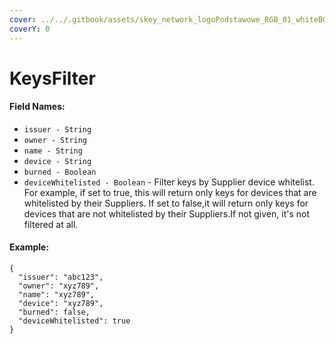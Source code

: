 ```yaml
---
cover: ../../.gitbook/assets/skey_network_logoPodstawowe_RGB_01_whiteBG.png
coverY: 0
---
```


# KeysFilter

#### Field Names:

* `issuer - String`
* `owner - String`
* `name - String`
* `device - String`
* `burned - Boolean`
* `deviceWhitelisted - Boolean` - Filter keys by Supplier device whitelist. For example, if set to true, this will return only keys for devices that are whitelisted by their Suppliers. If set to false,it will return only keys for devices that are not whitelisted by their Suppliers.If not given, it's not filtered at all.

#### Example:

```
{
  "issuer": "abc123",
  "owner": "xyz789",
  "name": "xyz789",
  "device": "xyz789",
  "burned": false,
  "deviceWhitelisted": true
}
```
